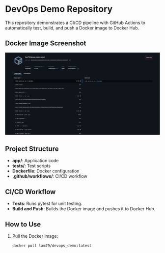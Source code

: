 # DevOps Demo Repository

This repository demonstrates a CI/CD pipeline with GitHub Actions to automatically test, build, and push a Docker image to Docker Hub.

## Docker Image Screenshot

![Docker Hub Image Screenshot](images/project2.PNG)

## Project Structure
- **app/**: Application code
- **tests/**: Test scripts
- **Dockerfile**: Docker configuration
- **.github/workflows/**: CI/CD workflow

## CI/CD Workflow
- **Tests**: Runs pytest for unit testing.
- **Build and Push**: Builds the Docker image and pushes it to Docker Hub.

## How to Use
1. Pull the Docker image:
   ```bash
   docker pull lam79/devops_demo:latest
